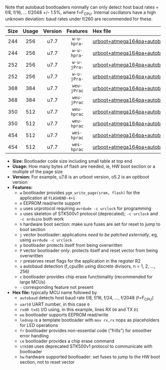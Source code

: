 Note that autobaud bootloaders normally can only detect host baud rates = f/8, f/16, ... f/2048 +/- 1.5%, where f=F<sub>CPU</sub>. Internal oscillators have a high unknown deviation: baud rates under f/260 are recommended for these.

|Size|Usage|Version|Features|Hex file|
|:-:|:-:|:-:|:-:|:--|
|244|256|u7.7|`w-u-hpra-`|[urboot+atmega164pa+autobaud_uart0_rxd0_txd1_lednop_hw.hex](https://raw.githubusercontent.com/stefanrueger/urboot.hex/main/mcus/atmega164pa/autobaud/urboot+atmega164pa+autobaud_uart0_rxd0_txd1_lednop_hw.hex)|
|244|256|u7.7|`w-u-hpra-`|[urboot+atmega164pa+autobaud_uart1_rxd2_txd3_lednop_hw.hex](https://raw.githubusercontent.com/stefanrueger/urboot.hex/main/mcus/atmega164pa/autobaud/urboot+atmega164pa+autobaud_uart1_rxd2_txd3_lednop_hw.hex)|
|252|256|u7.7|`w-u-jPra-`|[urboot+atmega164pa+autobaud_uart0_rxd0_txd1.hex](https://raw.githubusercontent.com/stefanrueger/urboot.hex/main/mcus/atmega164pa/autobaud/urboot+atmega164pa+autobaud_uart0_rxd0_txd1.hex)|
|252|256|u7.7|`w-u-jPra-`|[urboot+atmega164pa+autobaud_uart1_rxd2_txd3.hex](https://raw.githubusercontent.com/stefanrueger/urboot.hex/main/mcus/atmega164pa/autobaud/urboot+atmega164pa+autobaud_uart1_rxd2_txd3.hex)|
|368|384|u7.7|`weu-jPrac`|[urboot+atmega164pa+autobaud_uart0_rxd0_txd1_ee_lednop_fr_ce.hex](https://raw.githubusercontent.com/stefanrueger/urboot.hex/main/mcus/atmega164pa/autobaud/urboot+atmega164pa+autobaud_uart0_rxd0_txd1_ee_lednop_fr_ce.hex)|
|368|384|u7.7|`weu-jPrac`|[urboot+atmega164pa+autobaud_uart1_rxd2_txd3_ee_lednop_fr_ce.hex](https://raw.githubusercontent.com/stefanrueger/urboot.hex/main/mcus/atmega164pa/autobaud/urboot+atmega164pa+autobaud_uart1_rxd2_txd3_ee_lednop_fr_ce.hex)|
|350|512|u7.7|`weu-hprac`|[urboot+atmega164pa+autobaud_uart0_rxd0_txd1_ee_lednop_fr_ce_hw.hex](https://raw.githubusercontent.com/stefanrueger/urboot.hex/main/mcus/atmega164pa/autobaud/urboot+atmega164pa+autobaud_uart0_rxd0_txd1_ee_lednop_fr_ce_hw.hex)|
|350|512|u7.7|`weu-hprac`|[urboot+atmega164pa+autobaud_uart1_rxd2_txd3_ee_lednop_fr_ce_hw.hex](https://raw.githubusercontent.com/stefanrueger/urboot.hex/main/mcus/atmega164pa/autobaud/urboot+atmega164pa+autobaud_uart1_rxd2_txd3_ee_lednop_fr_ce_hw.hex)|
|454|512|u7.7|`wes-hprac`|[urboot+atmega164pa+autobaud_uart0_rxd0_txd1_ee_lednop_fr_ce_stk500_hw.hex](https://raw.githubusercontent.com/stefanrueger/urboot.hex/main/mcus/atmega164pa/autobaud/urboot+atmega164pa+autobaud_uart0_rxd0_txd1_ee_lednop_fr_ce_stk500_hw.hex)|
|454|512|u7.7|`wes-hprac`|[urboot+atmega164pa+autobaud_uart1_rxd2_txd3_ee_lednop_fr_ce_stk500_hw.hex](https://raw.githubusercontent.com/stefanrueger/urboot.hex/main/mcus/atmega164pa/autobaud/urboot+atmega164pa+autobaud_uart1_rxd2_txd3_ee_lednop_fr_ce_stk500_hw.hex)|

- **Size:** Bootloader code size including small table at top end
- **Usage:** How many bytes of flash are needed, ie, HW boot section or a multiple of the page size
- **Version:** For example, u7.6 is an urboot version, o5.2 is an optiboot version
- **Features:**
  + `w` bootloader provides `pgm_write_page(sram, flash)` for the application at `FLASHEND-4+1`
  + `e` EEPROM read/write support
  + `u` uses urprotocol requiring `avrdude -c urclock` for programming
  + `s` uses skeleton of STK500v1 protocol (deprecated); `-c urclock` and `-c arduino` both work
  + `h` hardware boot section: make sure fuses are set for reset to jump to boot section
  + `j` vector bootloader: applications *need to be patched externally*, eg, using `avrdude -c urclock`
  + `p` bootloader protects itself from being overwritten
  + `P` vector bootloader only: protects itself and reset vector from being overwritten
  + `r` preserves reset flags for the application in the register R2
  + `a` autobaud detection (f_cpu/8n using discrete divisors, n = 1, 2, ..., 256)
  + `c` bootloader provides chip erase functionality (recommended for large MCUs)
  + `-` corresponding feature not present
- **Hex file:** typically MCU name followed by
  + `autobaud` detects host baud rate f/8, f/16, f/24, ..., f/2048 (f=F<sub>CPU</sub>)
  + `uart0` UART number, in this case `0`
  + `rxd0 txd1` I/O using, in this example, lines RX `D0` and TX `D1`
  + `ee` bootloader supports EEPROM read/write
  + `lednop` is a template bootloader with `mov rx,rx` nops as placeholders for LED operations
  + `fr` bootloader provides non-essential code ("frills") for smoother error handling
  + `ce` bootloader provides a chip erase command
  + `stk500` uses deprecated STK500v1 protocol to communicate with bootloader
  + `hw` hardware supported bootloader: set fuses to jump to the HW boot section, not to reset vector
